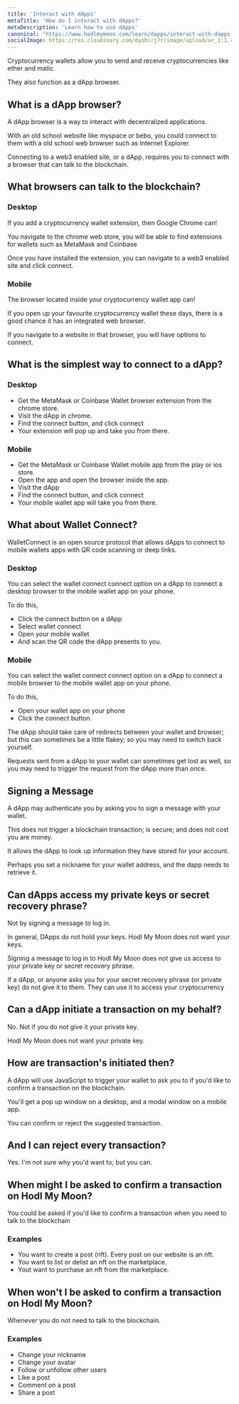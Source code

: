 ```yaml
---
title: 'Interact with dApps'
metaTitle: 'How do I interact with dApps?'
metaDescription: 'Learn how to use dApps'
canonical: 'https://www.hodlmymoon.com/learn/dapps/interact-with-dapps'
socialImage: https://res.cloudinary.com/dyobirj7r/image/upload/ar_1:1,c_fill,w_800/prod/nfts/bafkreie5lvtwkqdox3gmmiwdh4szot6j2mwh63drs2to5tbkh3w34dzulu
---
```

Cryptocurrency wallets allow you to send and receive cryptocurrencies like ether and matic.

They also function as a dApp browser.

## What is a dApp browser?
A dApp browser is a way to interact with decentralized applications.

With an old school website like myspace or bebo, you could connect to them with a old school web browser such as Internet Explorer.

Connecting to a web3 enabled site, or a dApp, requires you to connect with a browser that can talk to the blockchain.

## What browsers can talk to the blockchain?

### Desktop
If you add a cryptocurrency wallet extension, then Google Chrome can!

You navigate to the chrome web store, you will be able to find extensions for wallets such as MetaMask and Coinbase

Once you have installed the extension, you can navigate to a web3 enabled site and click connect.

### Mobile
The browser located inside your cryptocurrency wallet app can!

If you open up your favourite cryptocurrency wallet these days, there is a good chance it has an integrated web browser.

If you navigate to a website in that browser, you will have options to connect.

## What is the simplest way to connect to a dApp?

### Desktop
- Get the MetaMask or Coinbase Wallet browser extension from the chrome store.
- Visit the dApp in chrome.
- Find the connect button, and click connect
- Your extension will pop up and take you from there.

### Mobile
- Get the MetaMask or Coinbase Wallet mobile app from the play or ios store.
- Open the app and open the browser inside the app.
- Visit the dApp
- Find the connect button, and click connect
- Your mobile wallet app will take you from there.

## What about Wallet Connect?
WalletConnect is an open source protocol that allows dApps to connect to mobile wallets apps with QR code scanning or deep links.

### Desktop
You can select the wallet connect connect option on a dApp to connect a desktop browser to the mobile wallet app on your phone.

To do this,
- Click the connect button on a dApp
- Select wallet connect
- Open your mobile wallet 
- And scan the QR code the dApp presents to you.

### Mobile
You can select the wallet connect connect option on a dApp to connect a mobile browser to the mobile wallet app on your phone.

To do this, 
- Open your wallet app on your phone
- Click the connect button.

The dApp should take care of redirects between your wallet and browser; but this can sometimes be a little flakey; so you may need to switch back yourself.

Requests sent from a dApp to your wallet can sometimes get lost as well, so you may need to trigger the request from the dApp more than once.

## Signing a Message
A dApp may authenticate you by asking you to sign a message with your wallet.

This does not trigger a blockchain transaction; is secure; and does not cost you are money.

It allows the dApp to look up information they have stored for your account.

Perhaps you set a nickname for your wallet address, and the dapp needs to retrieve it.

## Can dApps access my private keys or secret recovery phrase?
Not by signing a message to log in.

In general, DApps do not hold your keys. Hodl My Moon does not want your keys.

Signing a message to log in to Hodl My Moon does not give us access to your private key or secret recovery phrase.

If a dApp, or anyone asks you for your secret recovery phrase (or private key) do not give it to them. They can use it to access your cryptocurrency

## Can a dApp initiate a transaction on my behalf?
No. Not if you do not give it your private key.

Hodl My Moon does not want your private key.

## How are transaction's initiated then?
A dApp will use JavaScript to trigger your wallet to ask you to if you'd like to confirm a transaction on the blockchain.

You'll get a pop up window on a desktop, and a modal window on a mobile app.

You can confirm or reject the suggested transaction.

## And I can reject every transaction?
Yes. I'm not sure why you'd want to; but you can.

## When might I be asked to confirm a transaction on Hodl My Moon?
You could be asked if you'd like to confirm a transaction when you need to talk to the blockchain

### Examples
- You want to create a post (nft). Every post on our website is an nft.
- You want to list or delist an nft on the marketplace.
- Yout want to purchase an nft from the marketplace.

## When won't I be asked to confirm a transaction on Hodl My Moon?
Whenever you do not need to talk to the blockchain.

### Examples
- Change your nickname
- Change your avatar
- Follow or unfollow other users
- Like a post
- Comment on a post
- Share a post
